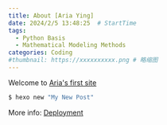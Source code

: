 ```yaml
---
title: About [Aria Ying]
date: 2024/2/5 13:48:25  # StartTime
tags:
  - Python Basis
  - Mathematical Modeling Methods
categories: Coding
#thumbnail: https://xxxxxxxxxx.png # 略缩图
---
```

Welcome to [Aria's first site](https://minjiey.github.io/webfinal_exam/html/main.html)

``` bash
$ hexo new "My New Post"
```

More info: [Deployment](https://hexo.io/docs/one-command-deployment.html)

